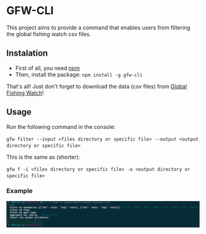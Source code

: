 # GFW-CLI
This project aims to provide a command that enables users from filtering the global fishing watch csv files.

## Instalation
* First of all, you need [npm](https://www.npmjs.com/get-npm)
* Then, install the package: `npm install -g gfw-cli`

That's all! Just don't forget to download the data (csv files) from [Global Fishing Watch](http://globalfishingwatch.org)!

## Usage

Run the following command in the console:

`gfw filter --input <files directory or specific file> --output <output directory or specific file>`

This is the same as (shorter):

`gfw f -i <files directory or specific file> -o <output directory or specific file>`

### Example
![GFW CLI USAGE](https://github.com/rntdrts/GFW-CLI/blob/assets/gfw-cli-example.png?raw=true)
